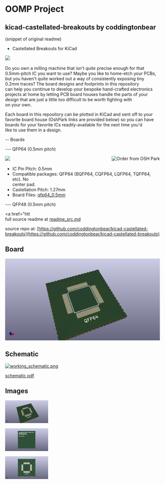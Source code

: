 # OOMP Project  
## kicad-castellated-breakouts  by coddingtonbear  
  
(snippet of original readme)  
  
- Castellated Breakouts for KiCad  
  
![](https://s3-us-west-2.amazonaws.com/coddingtonbear-public/github/kicad-castellated-breakouts/castellated_example.jpg)  
  
Do you own a milling machine that isn't _quite_ precise enough for that  
0.5mm-pitch IC you want to use?  Maybe you like to home-etch your PCBs,  
but you haven't quite worked out a way of consistently exposing tiny  
0.2mm traces?  The board designs and footprints in this repository  
can help you continue to develop your bespoke hand-crafted electronics  
projects at home by letting PCB board houses handle the parts of your  
design that are just a little too difficult to be worth fighting with  
on your own.  
  
Each board in this repository can be plotted in KiCad and sent off to your  
favorite board house (OshPark links are provided below) so you can have  
boards for your favorite ICs readily-available for the next time you'd  
like to use them in a design.  
  
-- Boards  
  
--- QFP64 (0.5mm pitch)  
  
<a href="https://oshpark.com/shared_projects/qaabAuOa"><img src="https://oshpark.com/assets/badge-5b7ec47045b78aef6eb9d83b3bac6b1920de805e9a0c227658eac6e19a045b9c.png" alt="Order from OSH Park" align="right"></img></a>  
  
![](https://s3-us-west-2.amazonaws.com/coddingtonbear-public/github/kicad-castellated-breakouts/qfp64_fcu_2.1.png)  
  
* IC Pin Pitch: 0.5mm  
* Compatible packages: QFP64 (BQFP64, CQFP64, LQFP64, TQFP64, etc).  No  
  center pad.  
* Castellation Pitch: 1.27mm  
* Board Files: [qfp64_0.5mm](qfp64_0.5mm)  
  
--- QFP48 (0.5mm pitch)  
  
<a href="htt  
  full source readme at [readme_src.md](readme_src.md)  
  
source repo at: [https://github.com/coddingtonbear/kicad-castellated-breakouts](https://github.com/coddingtonbear/kicad-castellated-breakouts)  
## Board  
  
[![working_3d.png](working_3d_600.png)](working_3d.png)  
## Schematic  
  
[![working_schematic.png](working_schematic_600.png)](working_schematic.png)  
  
[schematic pdf](working_schematic.pdf)  
## Images  
  
[![working_3d.png](working_3d_140.png)](working_3d.png)  
  
[![working_3d_back.png](working_3d_back_140.png)](working_3d_back.png)  
  
[![working_3d_front.png](working_3d_front_140.png)](working_3d_front.png)  

